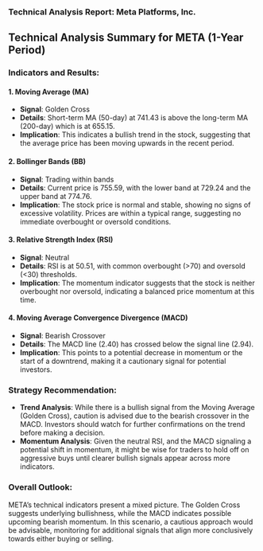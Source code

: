 ### Technical Analysis Report: Meta Platforms, Inc.

## Technical Analysis Summary for META (1-Year Period)

### Indicators and Results:

#### 1. **Moving Average (MA)**
   - **Signal**: Golden Cross
   - **Details**: Short-term MA (50-day) at 741.43 is above the long-term MA (200-day) which is at 655.15.
   - **Implication**: This indicates a bullish trend in the stock, suggesting that the average price has been moving upwards in the recent period.

#### 2. **Bollinger Bands (BB)**
   - **Signal**: Trading within bands
   - **Details**: Current price is 755.59, with the lower band at 729.24 and the upper band at 774.76.
   - **Implication**: The stock price is normal and stable, showing no signs of excessive volatility. Prices are within a typical range, suggesting no immediate overbought or oversold conditions.

#### 3. **Relative Strength Index (RSI)**
   - **Signal**: Neutral
   - **Details**: RSI is at 50.51, with common overbought (>70) and oversold (<30) thresholds.
   - **Implication**: The momentum indicator suggests that the stock is neither overbought nor oversold, indicating a balanced price momentum at this time.

#### 4. **Moving Average Convergence Divergence (MACD)**
   - **Signal**: Bearish Crossover
   - **Details**: The MACD line (2.40) has crossed below the signal line (2.94).
   - **Implication**: This points to a potential decrease in momentum or the start of a downtrend, making it a cautionary signal for potential investors.

### Strategy Recommendation:
- **Trend Analysis**: While there is a bullish signal from the Moving Average (Golden Cross), caution is advised due to the bearish crossover in the MACD. Investors should watch for further confirmations on the trend before making a decision.
- **Momentum Analysis**: Given the neutral RSI, and the MACD signaling a potential shift in momentum, it might be wise for traders to hold off on aggressive buys until clearer bullish signals appear across more indicators.

### Overall Outlook:
META’s technical indicators present a mixed picture. The Golden Cross suggests underlying bullishness, while the MACD indicates possible upcoming bearish momentum. In this scenario, a cautious approach would be advisable, monitoring for additional signals that align more conclusively towards either buying or selling.